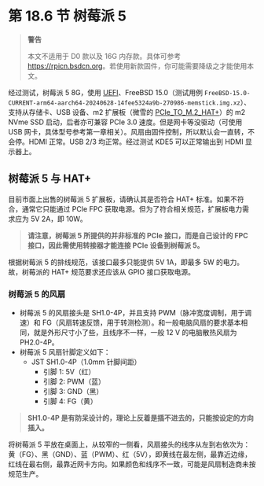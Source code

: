 # 第 18.6 节 树莓派 5

>**警告**
>
>本文不适用于 D0 款以及 16G 内存款。具体可参考 <https://rpicn.bsdcn.org>。若使用新款固件，你可能需要降级之才能使用本文。

经过测试，树莓派 5 8G，使用 [UEFI](https://github.com/worproject/rpi5-uefi)、FreeBSD 15.0（测试用例 `FreeBSD-15.0-CURRENT-arm64-aarch64-20240628-14fee5324a9b-270986-memstick.img.xz`）、支持从存储卡、USB 设备、m2 扩展板（微雪的 [PCIe_TO_M.2_HAT+](https://www.waveshare.net/wiki/PCIe_TO_M.2_HAT+)）的 m2 NVme SSD 启动，后者亦可兼容 PCIe 3.0 速度。但是网卡等没驱动（可使用 USB 网卡，具体型号参考第一章相关）。风扇由固件控制，所以默认会一直转，不会停。HDMI 正常。USB 2/3 均正常。经过测试 KDE5 可以正常输出到 HDMI 显示器上。


## 树莓派 5 与 HAT+

目前市面上出售的树莓派 5 扩展板，请确认其是否符合 HAT+ 标准。如果不符合，通常它只能通过 PCIe FPC 获取电源。但为了符合相关规范，扩展板电力需求应为 5V 2A，即 10W。

>**请注意，树莓派 5 所提供的并非标准的 PCIe 接口，而是自己设计的 FPC 接口，因此需使用转接器才能连接 PCIe 设备到树莓派 5。** 

根据树莓派 5 的排线规范，该接口最多只能提供 5V 1A，即最多 5W 的电力。故，树莓派的 HAT+ 规范要求还应该从 GPIO 接口获取电源。


### 树莓派 5 的风扇

- 树莓派 5 的风扇接头是 SH1.0-4P，并且支持 PWM（脉冲宽度调制，用于调速）和 FG（风扇转速反馈，用于转测检测）。和一般电脑风扇的要求基本相同，就是外形尺寸小了些，且线序不一样，一般 12 V 的电脑散热风扇为 PH2.0-4P。
- 树莓派 5 风扇针脚定义如下：
  - JST SH1.0-4P（1.0mm 针脚间距）
    - 引脚 1: 5V（红）
    - 引脚 2: PWM（蓝）
    - 引脚 3: GND（黑）
    - 引脚 4: FG（黄）

>**SH1.0-4P 是有防呆设计的，理论上反着是插不进去的，只能按设定的方向插入。**

将树莓派 5 平放在桌面上，从较窄的一侧看，风扇接头的线序从左到右依次为：黄（FG）、黑（GND）、蓝（PWM）、红（5V），即黄线在最左侧，最靠近边缘，红线在最右侧，最靠近网卡方向。如果颜色和线序不一致，可能是风扇制造商未按规范生产。

